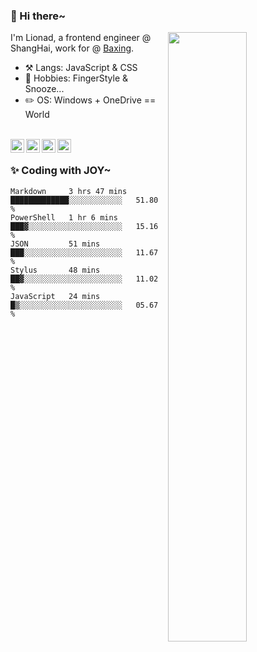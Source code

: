### 👋 Hi there~

[<img align="right" width="50%" src="https://github-readme-stats.vercel.app/api?username=Lionad-Morotar&show_icons=true">](https://metrics.lecoq.io/Lionad-Morotar?template=classic)

I'm Lionad, a frontend engineer @ ShangHai, work for @ [Baxing](https://github.com/baixing).

- ⚒️ Langs: JavaScript & CSS
- 🎨 Hobbies: FingerStyle & Snooze...
- ✏️ OS: Windows + OneDrive == World

<br />

<a href="https://www.lionad.art">
  <img align="left" alt="lionad-art" width="22px" src="https://cdn.jsdelivr.net/npm/simple-icons@3.1.0/icons/wordpress.svg" />
</a>
<a href="#1806234223">
  <img align="left" alt="1806234223" width="22px" src="https://cdn.jsdelivr.net/npm/simple-icons@3.1.0/icons/tencentqq.svg" />
</a>
<a href="https://www.zhihu.com/people/Lionad">
  <img align="left" alt="132yse" width="22px" src="https://cdn.jsdelivr.net/npm/simple-icons@3.1.0/icons/zhihu.svg" />
</a>
<a href="https://github.com/Lionad-Morotar">
  <img align="left" alt="yisar" width="22px" src="https://cdn.jsdelivr.net/npm/simple-icons@3.1.0/icons/github.svg" />
</a>

<br />

### ✨ Coding with JOY~

<!--START_SECTION:waka-->
```text
Markdown     3 hrs 47 mins   █████████████░░░░░░░░░░░░   51.80 % 
PowerShell   1 hr 6 mins     ███▓░░░░░░░░░░░░░░░░░░░░░   15.16 % 
JSON         51 mins         ███░░░░░░░░░░░░░░░░░░░░░░   11.67 % 
Stylus       48 mins         ██▓░░░░░░░░░░░░░░░░░░░░░░   11.02 % 
JavaScript   24 mins         █▒░░░░░░░░░░░░░░░░░░░░░░░   05.67 % 
```
<!--END_SECTION:waka-->
